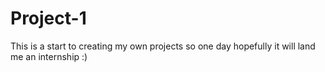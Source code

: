 # Project-1
This is a start to creating my own projects so one day hopefully it will land me an internship :)
